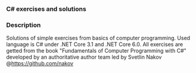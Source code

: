 ### C# exercises and solutions

### **Description**
Solutions of simple exercises from basics of computer programming. Used language is C# under .NET Core 3.1 and .NET Core 6.0. All exercises are getted from the book "Fundamentals of Computer Programming with C#" developed by an authoritative author team led by Svetlin Nakov @https://github.com/nakov
